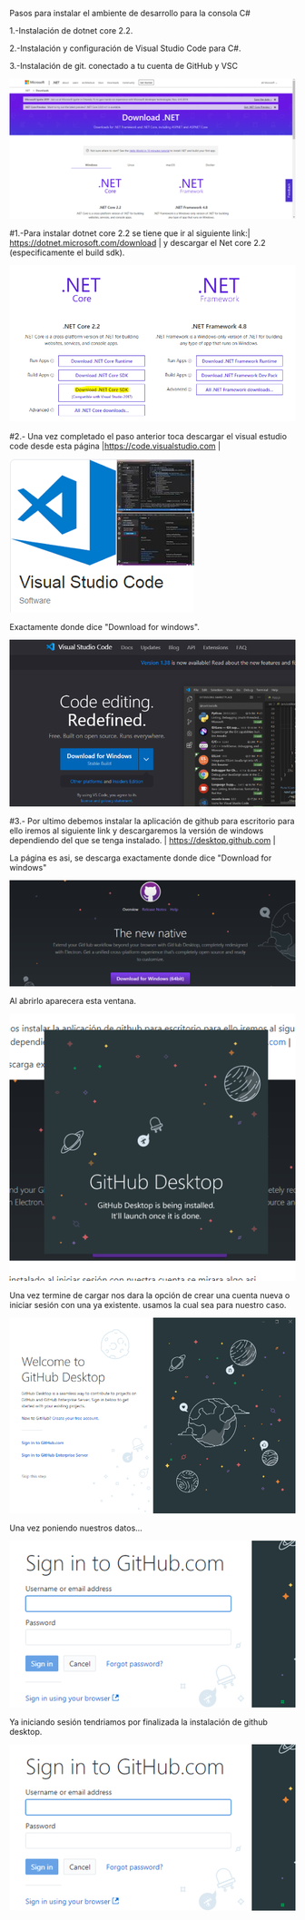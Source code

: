Pasos para instalar el ambiente de desarrollo para la consola C#

1.-Instalación de dotnet core 2.2.

2.-Instalación y configuración de Visual Studio Code para C#.

3.-Instalación de git. conectado a tu cuenta de GitHub y VSC

![alt text](https://raw.githubusercontent.com/M3D1N4/Dorya-poo/master/Images/Download%20net%20pagina.PNG "Logo Title Text 1")

#1.-Para instalar dotnet core 2.2 se tiene que ir al siguiente link:| https://dotnet.microsoft.com/download | y descargar el Net core 2.2 (especificamente el build sdk).

![alt text](https://raw.githubusercontent.com/M3D1N4/Dorya-poo/master/Images/DownloadNet%20Descarga.PNG "Logo Title Text 1")

#2.-  Una vez completado el paso anterior toca descargar el visual estudio code desde esta página |https://code.visualstudio.com |

![alt text](https://raw.githubusercontent.com/M3D1N4/Dorya-poo/master/Images/images/VSC.png "Logo Title Text 1")

Exactamente donde dice "Download for windows".

![alt text](https://raw.githubusercontent.com/M3D1N4/Dorya-poo/master/Images/images/VSC%20Dwnld.png "Logo Title Text 1")


 
 #3.- Por ultimo debemos instalar la aplicación de github para escritorio para ello iremos al siguiente link y descargaremos la versión de windows dependiendo del que se tenga instalado.
| https://desktop.github.com |

La página es asi, se descarga exactamente donde dice "Download for windows"

![alt text](https://raw.githubusercontent.com/M3D1N4/Dorya-poo/master/Images/Github%20Dsk.png "Logo Title Text 1")

Al abrirlo aparecera esta ventana.

![alt text](https://raw.githubusercontent.com/M3D1N4/Dorya-poo/master/Images/gtCharg.png "Logo Title Text 1")

Una vez termine de cargar nos dara la opción de crear una cuenta nueva o iniciar sesión con una ya existente. usamos la cual sea para nuestro caso.

![alt text](https://raw.githubusercontent.com/M3D1N4/Dorya-poo/master/Images/gtSign.png "Logo Title Text 1")

Una vez poniendo nuestros datos...

![alt text](https://raw.githubusercontent.com/M3D1N4/Dorya-poo/master/Images/info.png "Logo Title Text 1")

Ya iniciando sesión tendriamos por finalizada la instalación de github desktop.

![alt text](https://raw.githubusercontent.com/M3D1N4/Dorya-poo/master/Images/info.png "Logo Title Text 1")



